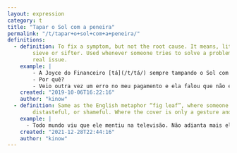 ```yaml
---
layout: expression
category: t
title: "Tapar o Sol com a peneira"
permalink: "/t/tapar+o+sol+com+a+peneira/"
definitions:
  - definition: To fix a symptom, but not the root cause. It means, literally, to try to hide the Sun with a
        sieve or sifter. Used whenever someone tries to solve a problem without really looking at what is the
        real issue.
    example: |
        - A Joyce do Financeiro [tá](/t/tá/) sempre tampando o Sol com a peneira né?
        - Por quê?
        - Veio outra vez um erro no meu pagamento e ela falou que não era nada, arrumou na hora e falou que agora está tudo certo... mas já é a sexta vez esse ano!
    created: "2019-10-06T16:22:16"
    author: "kinow"
  - definition: Same as the English metaphor “fig leaf”, where someone tries to cover up something embarrassing,
        distasteful, or shameful. Where the cover is only a gesture and the truth is obvious to all.
    example: |
      - Todo mundo viu que ele mentiu na televisão. Não adianta mais ele tentar **tapar o sol com a peneira**.
    created: "2021-12-28T22:44:16"
    author: "kinow"
---
```

